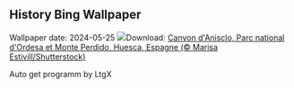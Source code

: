 ## History Bing Wallpaper
Wallpaper date: 2024-05-25
![](https://www.bing.com/th?id=OHR.OrdesaNationalPark_FR-CA2954330432_UHD.jpg&w=1000)Download: [Canyon d'Anisclo, Parc national d'Ordesa et Monte Perdido, Huesca, Espagne (© Marisa Estivill/Shutterstock)](https://www.bing.com/th?id=OHR.OrdesaNationalPark_FR-CA2954330432_UHD.jpg)

Auto get programm by LtgX
